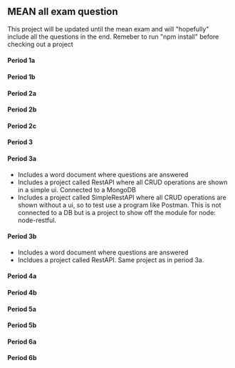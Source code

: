 ## MEAN all exam question
This project will be updated until the mean exam and will "hopefully" include all the questions in the end. Remeber to run "npm install" before checking out a project

#### Period 1a

#### Period 1b

#### Period 2a

#### Period 2b

#### Period 2c

#### Period 3

#### Period 3a
- Includes a word document where questions are answered
- Includes a project called RestAPI where all CRUD operations are shown in a simple ui. Connected to a MongoDB
- Includes a project called SimpleRestAPI where all CRUD operations are shown without a ui, so to test use a program like Postman. This is not connected to a DB but is a project to show off the module for node: node-restful.

#### Period 3b
- Includes a word document where questions are answered
- Incldues a project called RestAPI. Same project as in period 3a.

#### Period 4a

#### Period 4b

#### Period 5a

#### Period 5b

#### Period 6a

#### Period 6b
